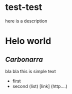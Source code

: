 # test-test
here is a description
# Helo world
## _Carbonarra_
bla bla this is simple text
- first
- second (list)
[link] (http....)


